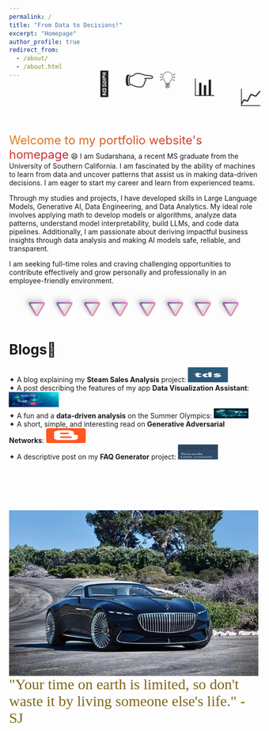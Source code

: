 ```yaml
---
permalink: /
title: "From Data to Decisions!"
excerpt: "Homepage"
author_profile: true
redirect_from: 
  - /about/
  - /about.html
---
```


<div>
    <span class="emoji">🔢</span>
    <span class="emoji">👉</span>
    <span class="emoji">💡</span>
    <span class="emoji">📊</span>
    <span class="emoji">📈</span>
</div>
<style>
@keyframes bounce-move {
    0%, 100% {
        transform: translate(0, 0);
    }
    20% {
        transform: translate(100px, 0);
    }
    40% {
        transform: translate(200px, -50px);
    }
    60% {
        transform: translate(300px, 0);
    }
    80% {
        transform: translate(400px, -50px);
    }
}
.emoji {
    display: inline-block;
    animation: bounce-move 4s infinite ease-in-out; 
    font-size: 48px;  /* Adjust the size as needed */
}
.emoji:nth-child(1) { animation-delay: 1.0s; }
.emoji:nth-child(2) { animation-delay: 0.8s; }
.emoji:nth-child(3) { animation-delay: 0.6s; }
.emoji:nth-child(4) { animation-delay: 0.4s; }
.emoji:nth-child(5) { animation-delay: 0.2s; } 
}
</style>

<span class="usc">Welcome to my portfolio website's homepage</span> 😄 I am Sudarshana, a recent MS graduate from the University of Southern California. I am fascinated by the ability of machines to learn from data and uncover patterns that assist us in making data-driven decisions. I am eager to start my career and learn from experienced teams. 
<style>
  @keyframes usc-colors {
    0% {
      background-position: 0% 50%; /* Start gradient at the beginning */
    }
    50% {
      background-position: 100% 50%; /* Move gradient to the right */
    }
    100% {
      background-position: 0% 50%; /* Move gradient back to the start */
    }
  }
  .usc {
    font-size: 24px;
    background: linear-gradient(to right, #ffd700, #C41E3A); /* Cardinal Gold */
    background-size: 200% 200%; /* Ensure the background is large enough to animate */
    background-clip: text;
    -webkit-background-clip: text;
    -webkit-text-fill-color: transparent;
    animation: usc-colors 4s infinite ease-in-out; /* Set animation properties */
    display: inline; /* Ensure inline display to avoid unwanted space */
  }
</style>

Through my studies and projects, I have developed skills in Large Language Models, Generative AI, Data Engineering, and Data Analytics. My ideal role involves applying math to develop models or algorithms, analyze data patterns, understand model interpretability, build LLMs, and code data pipelines. Additionally, I am passionate about deriving impactful business insights through data analysis and making AI models safe, reliable, and transparent.    

I am seeking full-time roles and craving challenging opportunities to contribute effectively and grow personally and professionally in an employee-friendly environment.

<div class="right-align">
  <div class="badge-base LI-profile-badge" 
       data-locale="en_US" 
       data-size="large" 
       data-theme="light" 
       data-type="VERTICAL" 
       data-vanity="sudarshana-rao" 
       data-version="v1">
    <a class="badge-base__link LI-simple-link" 
       href="https://www.linkedin.com/in/sudarshana-rao?trk=profile-badge"></a>
  </div>
</div>

<style>
  .right-align {
    position: absolute;
    top: 100px;
    right: 20px;
  }
  @media screen and (max-width: 768px) {
    .right-align {
      position: static;
      margin-top: 20px;
      text-align: center;
    }
  }
</style>

<script type="text/javascript" src="https://platform.linkedin.com/badges/js/profile.js" async defer></script>

<div class="separator">
  <div class="shape-separator">
    <div class="shape">🛆</div>
    <div class="shape">🛆</div>
    <div class="shape">🛆</div>
    <div class="shape">🛆</div>
    <div class="shape">🛆</div>
    <div class="shape">🛆</div>
    <div class="shape">🛆</div>
    <div class="shape">🛆</div>
  </div>
</div>

<style>
.separator {
  display: flex;
  flex-direction: column;
  align-items: center;
}
.shape-separator {
  display: flex;
  justify-content: center;
  gap: 20px;
  position: relative;
  transform: rotate(180deg);
}
.shape {
  font-size: 36px;
  display: inline-block;
  position: relative;
  z-index: 1;
  /* Darker multi-color gradient for a richer look */
  background: linear-gradient(135deg, #ff7078 0%, #f8a1b0 25%, #f58ad4 50%, #8b70c1 75%, #f8a1b0 100%);
  color: transparent;
  /* Clipping the background to the text */
  -webkit-background-clip: text;
  background-clip: text;
  /* Enhanced 3D shadow with multiple layers */
  text-shadow: 3px 3px 6px rgba(0, 0, 0, 0.25),
               6px 6px 12px rgba(0, 0, 0, 0.15),
               9px 9px 18px rgba(0, 0, 0, 0.1);
}
@media (max-width: 600px) {
  .shape-separator {
    gap: 10px;
  }
}
</style>

# Blogs📝
  
<div class="flexcontainer">
  <div>
    <span>✦ A blog explaining my <strong>Steam Sales Analysis</strong> project:</span> <a href="https://medium.com/@sudarshanasrao/steam-sales-insight-data-driven-analysis-and-visualization-pipeline-803862e5f555" onclick="trackOutboundLink(this);">
      <img class="pulse" height="30px" src="/images/tds_logo.png" width="80px">
    </a>
  </div>
</div>

<div class="flexcontainer">
  <div>
    <span>✦ A post describing the features of my app <strong>Data Visualization Assistant</strong>:</span> <a href="https://medium.com/@sudarshanasrao/introducing-the-file-conversational-assistant-revolutionizing-document-interaction-with-ai-bf878e5c9ed5" onclick="trackOutboundLink(this);">
      <img class="pulse" height="30px" src="/images/webapp.jpeg" width="100px">
    </a>
  </div>
</div>

<div class="flexcontainer">
  <div>
    <span>✦ A fun and a <strong>data-driven analysis</strong> on the Summer Olympics:</span> <a href="https://medium.com/@sudarshanasrao/olympics-tableau-3a79b7b49619" onclick="trackOutboundLink(this);">
      <img class="pulse" height="20px" src="/images/indy.jpg" width="70px">
    </a>
  </div>
</div>

<div class="flexcontainer">
  <div>
    <span>✦ A short, simple, and interesting read on <strong>Generative Adversarial Networks</strong>:</span> <a href="https://sudarshanagan.blogspot.com/2021/07/everyone-i-am-currently-engineering.html" onclick="trackOutboundLink(this);">
      <img class="pulse" height="30px" src="/images/1200px-Blogger_icon_2017.svg.png" width="80px">
    </a>
  </div>
</div>

<div class="flexcontainer">
  <div>
    <span>✦ A descriptive post on my <strong>FAQ Generator</strong> project:</span> <a href="https://medium.com/@sudarshanasrao/faq-generation-using-large-language-models-88746c9381a6" onclick="trackOutboundLink(this);">
      <img class="pulse" height="30px" src="/images/image.jpeg" width="80px">
    </a>
  </div>
</div>
<style>
  @keyframes pulse {
  0% {
    transform: scale(1);
  }
  50% {
    transform: scale(1.05);
  }
  100% {
    transform: scale(1);
  }
}
.pulse {
  animation: pulse 2s infinite ease-in-out;
}
</style>

<div style="display: flex; flex-direction: column; align-items: center; margin-top: 100px;">
    <img src="/images/Carcool.jpg" alt="Cool Car" style="cursor: crosshair;">
    <span style="font-family: 'Brush Script MT', cursive; font-size: 30px; color: #806517; margin-top: 0;">"Your time on earth is limited, so don't waste it by living someone else's life." <i>-</i> SJ</span>
</div>
